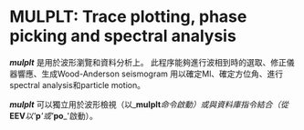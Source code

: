 # MULPLT: Trace plotting, phase picking and spectral analysis

_**mulplt**_ 是用於波形瀏覽和資料分析上。 此程序能夠進行波相到時的選取、修正儀器響應、生成Wood-Anderson seismogram 用以確定Ml、確定方位角、進行 spectral analysis和particle motion。

_**mulplt**_ 可以獨立用於波形檢視（以_**mulplt**_命令啟動）或與資料庫指令結合（從_**EEV**_以'_**p**_'或'_**po**_'啟動）。


